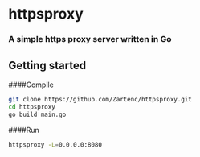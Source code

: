 # httpsproxy

### A simple https proxy server written in Go

## Getting started
####Compile
```bash
git clone https://github.com/Zartenc/httpsproxy.git
cd httpsproxy
go build main.go
```
####Run
```bash
httpsproxy -L=0.0.0.0:8080
```
